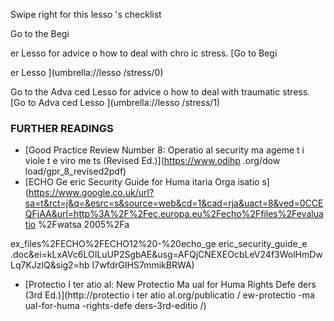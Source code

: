 [Title]: # (Что теперь?)
[Order]: # (14)

Swipe right for this lesso
's checklist

Go to the Begi

er Lesso
 for advice o
 how to deal with chro
ic stress.
[Go to Begi

er Lesso
](umbrella://lesso
/stress/0)

Go to the Adva
ced Lesso
 for advice o
 how to deal with traumatic stress.
[Go to Adva
ced Lesso
](umbrella://lesso
/stress/1)

### FURTHER READINGS

*   [Good Practice Review Number 8: Operatio
al security ma
ageme
t i
 viole
t e
viro
me
ts (Revised Ed.)](https://www.odihp
.org/dow
load/gpr_8_revised2pdf)
*   [ECHO Ge
eric Security Guide for Huma
itaria
 Orga
isatio
s](https://www.google.co.uk/url?sa=t&rct=j&q=&esrc=s&source=web&cd=1&cad=rja&uact=8&ved=0CCEQFjAA&url=http%3A%2F%2Fec.europa.eu%2Fecho%2Ffiles%2Fevaluatio
%2Fwatsa
2005%2Fa

ex_files%2FECHO%2FECHO12%20-%20echo_ge
eric_security_guide_e
.doc&ei=kLxAVc6LOILuUP2SgbAE&usg=AFQjCNEXEOcbLeV24f3WolHmDwLq7KJzlQ&sig2=hb
I7wfdrGIHS7mmikBRWA)
*   [Protectio
 I
ter
atio
al: New Protectio
 Ma
ual for Huma
 Rights Defe
ders (3rd Ed.)](http://protectio
i
ter
atio
al.org/publicatio
/
ew-protectio
-ma
ual-for-huma
-rights-defe
ders-3rd-editio
/)